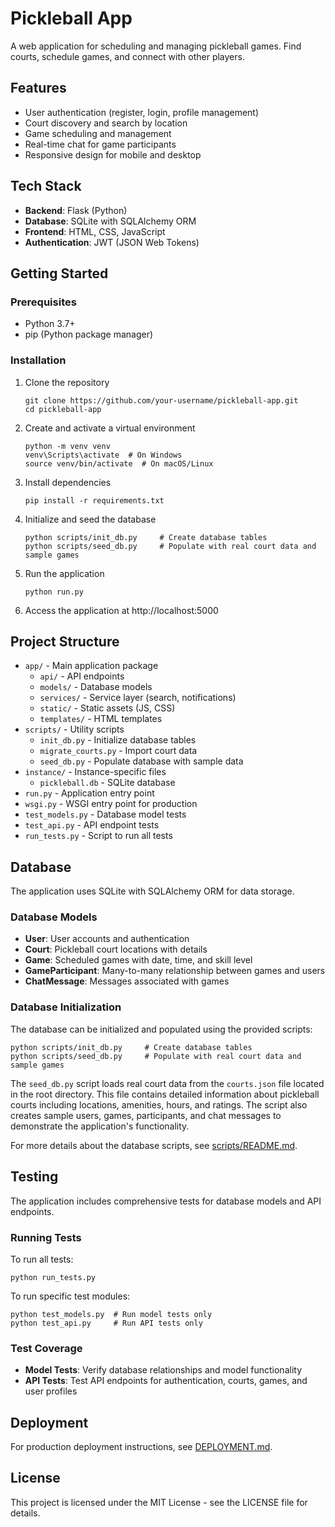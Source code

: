 # Pickleball App

A web application for scheduling and managing pickleball games. Find courts, schedule games, and connect with other players.

## Features

- User authentication (register, login, profile management)
- Court discovery and search by location
- Game scheduling and management
- Real-time chat for game participants
- Responsive design for mobile and desktop

## Tech Stack

- **Backend**: Flask (Python)
- **Database**: SQLite with SQLAlchemy ORM
- **Frontend**: HTML, CSS, JavaScript
- **Authentication**: JWT (JSON Web Tokens)

## Getting Started

### Prerequisites

- Python 3.7+
- pip (Python package manager)

### Installation

1. Clone the repository

   ```
   git clone https://github.com/your-username/pickleball-app.git
   cd pickleball-app
   ```

2. Create and activate a virtual environment

   ```
   python -m venv venv
   venv\Scripts\activate  # On Windows
   source venv/bin/activate  # On macOS/Linux
   ```

3. Install dependencies

   ```
   pip install -r requirements.txt
   ```

4. Initialize and seed the database

   ```
   python scripts/init_db.py     # Create database tables
   python scripts/seed_db.py     # Populate with real court data and sample games
   ```

5. Run the application

   ```
   python run.py
   ```

6. Access the application at http://localhost:5000

## Project Structure

- `app/` - Main application package
  - `api/` - API endpoints
  - `models/` - Database models
  - `services/` - Service layer (search, notifications)
  - `static/` - Static assets (JS, CSS)
  - `templates/` - HTML templates
- `scripts/` - Utility scripts
  - `init_db.py` - Initialize database tables
  - `migrate_courts.py` - Import court data
  - `seed_db.py` - Populate database with sample data
- `instance/` - Instance-specific files
  - `pickleball.db` - SQLite database
- `run.py` - Application entry point
- `wsgi.py` - WSGI entry point for production
- `test_models.py` - Database model tests
- `test_api.py` - API endpoint tests
- `run_tests.py` - Script to run all tests

## Database

The application uses SQLite with SQLAlchemy ORM for data storage.

### Database Models

- **User**: User accounts and authentication
- **Court**: Pickleball court locations with details
- **Game**: Scheduled games with date, time, and skill level
- **GameParticipant**: Many-to-many relationship between games and users
- **ChatMessage**: Messages associated with games

### Database Initialization

The database can be initialized and populated using the provided scripts:

```
python scripts/init_db.py     # Create database tables
python scripts/seed_db.py     # Populate with real court data and sample games
```

The `seed_db.py` script loads real court data from the `courts.json` file located in the root directory. This file contains detailed information about pickleball courts including locations, amenities, hours, and ratings. The script also creates sample users, games, participants, and chat messages to demonstrate the application's functionality.

For more details about the database scripts, see [scripts/README.md](scripts/README.md).

## Testing

The application includes comprehensive tests for database models and API endpoints.

### Running Tests

To run all tests:

```
python run_tests.py
```

To run specific test modules:

```
python test_models.py  # Run model tests only
python test_api.py     # Run API tests only
```

### Test Coverage

- **Model Tests**: Verify database relationships and model functionality
- **API Tests**: Test API endpoints for authentication, courts, games, and user profiles

## Deployment

For production deployment instructions, see [DEPLOYMENT.md](DEPLOYMENT.md).

## License

This project is licensed under the MIT License - see the LICENSE file for details.
